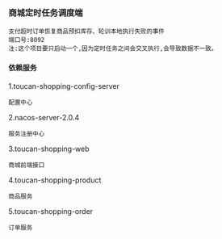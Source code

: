 ### 商城定时任务调度端
    
    支付超时订单恢复商品预扣库存、轮训本地执行失败的事件
    端口号:8092
    注:这个项目要只启动一个,因为定时任务之间会交叉执行,会导致数据不一致。
   

#### 依赖服务
1.toucan-shopping-config-server

    配置中心
    
2.nacos-server-2.0.4
    
    服务注册中心
    
3.toucan-shopping-web

    商城前端接口
    
4.toucan-shopping-product
    
    商品服务
    
5.toucan-shopping-order
    
    订单服务

